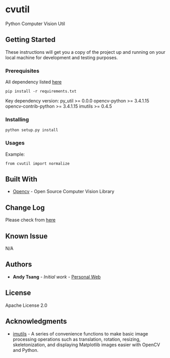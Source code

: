 # cvutil

Python Computer Vision Util

## Getting Started

These instructions will get you a copy of the project up and running on your local machine for development and testing purposes.

### Prerequisites

All dependency listed [here](https://github.com/AndyTsangChun/cvutil/blob/master/requirements.txt)

```
pip install -r requirements.txt
```
Key dependency version:
py_util >= 0.0.0
opencv-python >= 3.4.1.15
opencv-contrib-python >= 3.4.1.15
imutils >= 0.4.5

### Installing

```
python setup.py install
```

### Usages
Example:
```
from cvutil import normalize
```

## Built With

* [Opencv](https://opencv.org/) - Open Source Computer Vision Library

## Change Log
Please check from [here](https://github.com/AndyTsangChun/cvutil/blob/master/CHANGELOG.md)

## Known Issue
N/A

## Authors

* **Andy Tsang** - *Initial work* - [Personal Web](https://andytsangchun.github.io/)

## License

Apache License 2.0

## Acknowledgments

* [imutils](https://github.com/jrosebr1/imutils) - A series of convenience functions to make basic image processing operations such as translation, rotation, resizing, skeletonization, and displaying Matplotlib images easier with OpenCV and Python.
